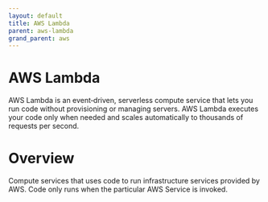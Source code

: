 ```yaml
---
layout: default
title: AWS Lambda
parent: aws-lambda
grand_parent: aws
---
```


# AWS Lambda

AWS Lambda is an event‑driven, serverless compute service that lets you run code without provisioning or managing servers. AWS Lambda executes your code only when needed and scales automatically to thousands of requests per second.

# Overview

Compute services that uses code to run infrastructure services provided by AWS. Code only runs when the particular AWS Service is invoked.
